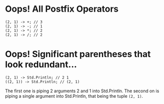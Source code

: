 # Oops! All Postfix Operators

```
(2, 1) -> +; // 3
(2, 1) -> -; // 1
(2, 1) -> *; // 2
(2, 1) -> /; // 2
```

# Oops! Significant parentheses that look redundant...

```
(2, 1) -> Std.Println; // 2 1
((2, 1)) -> Std.Println; // (2, 1)
```
The first one is piping 2 arguments 2 and 1 into Std.Println. 
The second on is piping a single argument into Std.Println, that being the tuple `(2, 1)`.
